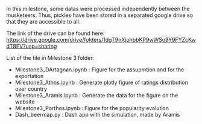 In this milestone, some datas were processed independently between the musketeers. Thus, pickles have been stored in a separated google drive so that they are accessible to all.

The link of the drive can be found here: https://drive.google.com/drive/folders/1dgT9nXjohbbKP9wWSo9Y9FYZcKwdT8FV?usp=sharing

List of the file in Milestone 3 folder:
- Milestone3_DArtagnan.ipynb : Figure for the assupmtion and for the exportation
- Milestone3_Athos.ipynb : Generate plotly figure of ratings distribution over country
- Milestone3_Aramis.ipynb : Generate the data for the figure on the website
- Milestone3_Porthos.ipynb : Figure for the popularity evolution
- Dash_beermap.py : Dash app with the simulation, made by Aramis